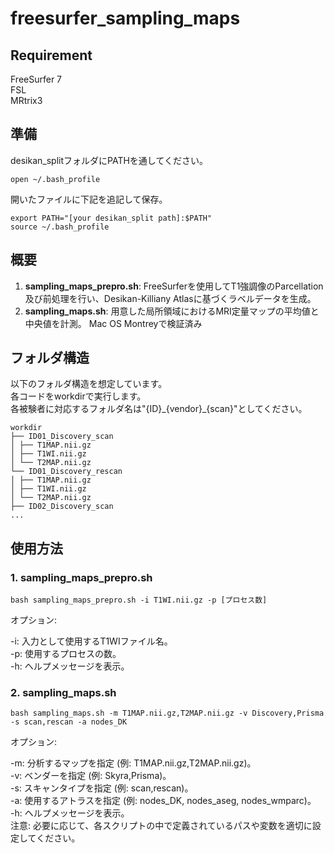 # freesurfer_sampling_maps

## Requirement
FreeSurfer 7  
FSL  
MRtrix3
## 準備
desikan_splitフォルダにPATHを通してください。  
```
open ~/.bash_profile
```
開いたファイルに下記を追記して保存。
```
export PATH="[your desikan_split path]:$PATH"
source ~/.bash_profile
```

## 概要

1. **sampling_maps_prepro.sh**: FreeSurferを使用してT1強調像のParcellation及び前処理を行い、Desikan-Killiany Atlasに基づくラベルデータを生成。
2. **sampling_maps.sh**: 用意した局所領域におけるMRI定量マップの平均値と中央値を計測。
Mac OS Montreyで検証済み  

## フォルダ構造
以下のフォルダ構造を想定しています。  
各コードをworkdirで実行します。  
各被験者に対応するフォルダ名は"{ID}\_{vendor}\_{scan}"としてください。  

```
workdir
├── ID01_Discovery_scan
│ ├── T1MAP.nii.gz
│ ├── T1WI.nii.gz
│ └── T2MAP.nii.gz
└── ID01_Discovery_rescan
│ ├── T1MAP.nii.gz
│ ├── T1WI.nii.gz
│ └── T2MAP.nii.gz
├── ID02_Discovery_scan
...
```

## 使用方法
### 1. sampling_maps_prepro.sh

```
bash sampling_maps_prepro.sh -i T1WI.nii.gz -p [プロセス数]
```

オプション:

-i: 入力として使用するT1WIファイル名。  
-p: 使用するプロセスの数。  
-h: ヘルプメッセージを表示。  


### 2. sampling_maps.sh

```
bash sampling_maps.sh -m T1MAP.nii.gz,T2MAP.nii.gz -v Discovery,Prisma -s scan,rescan -a nodes_DK
```

オプション:  
  
-m: 分析するマップを指定 (例: T1MAP.nii.gz,T2MAP.nii.gz)。  
-v: ベンダーを指定 (例: Skyra,Prisma)。  
-s: スキャンタイプを指定 (例: scan,rescan)。  
-a: 使用するアトラスを指定 (例: nodes_DK, nodes_aseg, nodes_wmparc)。  
-h: ヘルプメッセージを表示。  
注意: 必要に応じて、各スクリプトの中で定義されているパスや変数を適切に設定してください。  

